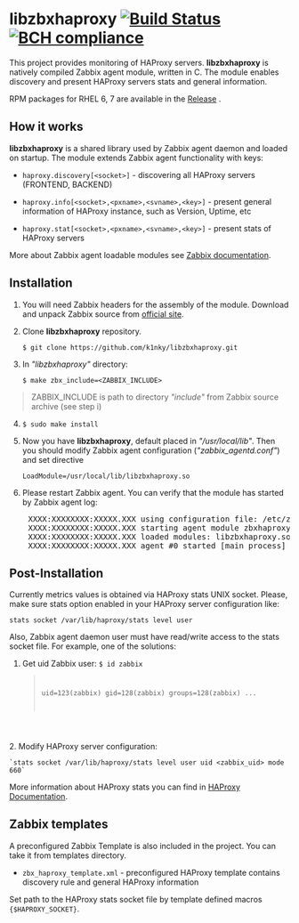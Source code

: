 # libzbxhaproxy [![Build Status](https://travis-ci.org/k1nky/libzbxhaproxy.svg?branch=master)](https://travis-ci.org/k1nky/libzbxhaproxy) [![BCH compliance](https://bettercodehub.com/edge/badge/k1nky/libzbxhaproxy?branch=master)](https://bettercodehub.com/)
This project provides monitoring of HAProxy servers. **libzbxhaproxy** is natively compiled Zabbix agent module, written in C. The module enables discovery and present HAProxy servers stats and general information.

RPM packages for RHEL 6, 7 are available in the [Release](https://github.com/k1nky/libzbxhaproxy/releases/) .


## How it works
**libzbxhaproxy** is  a shared library used by Zabbix agent daemon and loaded on startup. The module extends Zabbix agent functionality with keys:

- `haproxy.discovery[<socket>]` - discovering all  HAProxy servers (FRONTEND, BACKEND)

- `haproxy.info[<socket>,<pxname>,<svname>,<key>]` - present general information of HAProxy instance, such as Version, Uptime, etc

- `haproxy.stat[<socket>,<pxname>,<svname>,<key>]` - present stats of HAProxy servers

More about Zabbix agent loadable modules see [Zabbix documentation](https://www.zabbix.com/documentation/4.0/manual/config/items/loadablemodules).

## Installation
1. You will need Zabbix headers for the assembly of the module. Download and unpack Zabbix source from [official site](https://www.zabbix.com/download_sources). 

2. Clone **libzbxhaproxy** repository.

	`$ git clone https://github.com/k1nky/libzbxhaproxy.git`

3. In *"libzbxhaproxy"* directory: 

	`$ make zbx_include=<ZABBIX_INCLUDE>`
> ZABBIX_INCLUDE is path to directory *"include"* from Zabbix source archive (see step i)

4. `$ sudo make install`
 
5. Now you have **libzbxhaproxy**, default placed in *"/usr/local/lib"*. Then you should modify Zabbix agent configuration (*"zabbix_agentd.conf"*) and set directive 

	`LoadModule=/usr/local/lib/libzbxhaproxy.so`
	
6. Please restart Zabbix agent. You can verify that the module has started by Zabbix agent log:

<pre>
	XXXX:XXXXXXXX:XXXXX.XXX using configuration file: /etc/zabbix/zabbix_agentd.conf
	XXXX:XXXXXXXX:XXXXX.XXX starting agent module zbxhaproxy
	XXXX:XXXXXXXX:XXXXX.XXX loaded modules: libzbxhaproxy.so
	XXXX:XXXXXXXX:XXXXX.XXX agent #0 started [main process]
</pre>

## Post-Installation
Currently metrics values is obtained via HAProxy stats UNIX socket. Please, make sure stats option enabled in your HAProxy server configuration like:

`stats socket /var/lib/haproxy/stats level user`

Also, Zabbix agent daemon user must have read/write access to the stats socket file. For example, one of the solutions:

1. Get uid Zabbix user: 
<code>$ id zabbix
	> uid=123(zabbix) gid=128(zabbix) groups=128(zabbix) ...
</code>
2. Modify HAProxy server configuration: 

	`stats socket /var/lib/haproxy/stats level user uid <zabbix_uid> mode 660` 

More information about HAProxy stats you can find in [HAProxy Documentation](https://cbonte.github.io/haproxy-dconv/1.8/management.html#9.3).


## Zabbix templates
A preconfigured Zabbix Template is also included in the project. You can take it from templates directory.

- `zbx_haproxy_template.xml` - preconfigured HAProxy template contains discovery rule and general HAProxy information

Set path to the HAProxy stats socket file by template defined macros `{$HAPROXY_SOCKET}`.
	
